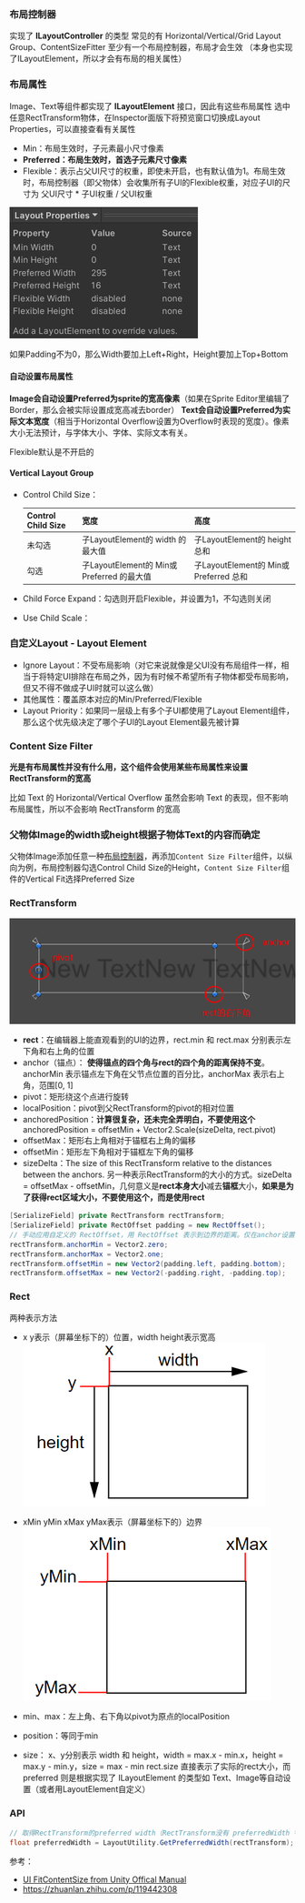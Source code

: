 ### <span id="LayoutController">布局控制器</span>

实现了 **ILayoutController** 的类型
常见的有 Horizontal/Vertical/Grid Layout Group、ContentSizeFitter
至少有一个布局控制器，布局才会生效
（本身也实现了ILayoutElement，所以才会有布局的相关属性）

### 布局属性

Image、Text等组件都实现了 **ILayoutElement** 接口，因此有这些布局属性
选中任意RectTransform物体，在Inspector面版下将预览窗口切换成Layout Properties，可以直接查看有关属性

- Min：布局生效时，子元素最小尺寸像素
- **Preferred：布局生效时，首选子元素尺寸像素**
- Flexible：表示占父UI尺寸的权重，即使未开启，也有默认值为1。布局生效时，布局控制器（即父物体）会收集所有子UI的Flexible权重，对应子UI的尺寸为 父UI尺寸 * 子UI权重 / 父UI权重

![image-20210122223025506](assets/image-20210122223025506.png)

如果Padding不为0，那么Width要加上Left+Right，Height要加上Top+Bottom

#### 自动设置布局属性

**Image会自动设置Preferred为sprite的宽高像素**（如果在Sprite Editor里编辑了Border，那么会被实际设置成宽高减去border）
**Text会自动设置Preferred为实际文本宽度**（相当于Horizontal Overflow设置为Overflow时表现的宽度）。像素大小无法预计，与字体大小、字体、实际文本有关。

Flexible默认是不开启的

#### Vertical Layout Group

- Control Child Size：

    | Control Child Size | 宽度                                      | 高度                                  |
    | ------------------ | ----------------------------------------- | ------------------------------------- |
    | 未勾选             | 子LayoutElement的 width 的最大值          | 子LayoutElement的 height 总和         |
    | 勾选               | 子LayoutElement的 Min或Preferred 的最大值 | 子LayoutElement的 Min或Preferred 总和 |

- Child Force Expand：勾选则开启Flexible，并设置为1，不勾选则关闭

- Use Child Scale：

### 自定义Layout - Layout Element

- Ignore Layout：不受布局影响（对它来说就像是父UI没有布局组件一样，相当于将特定UI排除在布局之外，因为有时候不希望所有子物体都受布局影响，但又不得不做成子UI时就可以这么做）
- 其他属性：覆盖原本对应的Min/Preferred/Flexible
- Layout Priority：如果同一层级上有多个子UI都使用了Layout Element组件，那么这个优先级决定了哪个子UI的Layout Element最先被计算

### Content Size Filter

**光是有布局属性并没有什么用，这个组件会使用某些布局属性来设置RectTransform的宽高**

比如 Text 的 Horizontal/Vertical Overflow 虽然会影响 Text 的表现，但不影响布局属性，所以不会影响 RectTransform 的宽高

### 父物体Image的width或height根据子物体Text的内容而确定

父物体Image添加任意一种[布局控制器](#LayoutController)，再添加`Content Size Filter`组件，以纵向为例，布局控制器勾选Control Child Size的Height，`Content Size Filter`组件的Vertical Fit选择Preferred Size

### RectTransform

![image-20210122145836935](assets/image-20210122145836935.png)

-   **rect**：在编辑器上能直观看到的UI的边界，rect.min 和 rect.max 分别表示左下角和右上角的位置
-   anchor（锚点）： **使得锚点的四个角与rect的四个角的距离保持不变**。anchorMin 表示锚点左下角在父节点位置的百分比，anchorMax 表示右上角，范围[0, 1]
-   pivot：矩形绕这个点进行旋转
-   localPosition：pivot到父RectTransform的pivot的相对位置
-   anchoredPosition：**计算很复杂，还未完全弄明白，不要使用这个** anchoredPosition = offsetMin + Vector2.Scale(sizeDelta, rect.pivot)
-   offsetMax：矩形右上角相对于锚框右上角的偏移
-   offsetMin：矩形左下角相对于锚框左下角的偏移
-   sizeDelta：The size of this RectTransform relative to the distances between the anchors. 另一种表示RectTransform的大小的方式。sizeDelta = offsetMax - offsetMin，几何意义是**rect本身大小**减去**锚框**大小，**如果是为了获得rect区域大小，不要使用这个，而是使用rect**

``` csharp
[SerializeField] private RectTransform rectTransform;
[SerializeField] private RectOffset padding = new RectOffset();
// 手动应用自定义的 RectOffset，用 RectOffset 表示到边界的距离。仅在anchor设置在四个角落时的情况下有效，即 anchorMin = Vector2.zero 且 anchorMax = Vector2.one
rectTransform.anchorMin = Vector2.zero;
rectTransform.anchorMax = Vector2.one;
rectTransform.offsetMin = new Vector2(padding.left, padding.bottom);
rectTransform.offsetMax = new Vector2(-padding.right, -padding.top);
```

### Rect

两种表示方法

-   x y表示（屏幕坐标下的）位置，width height表示宽高
    ![image-20200910160644934](assets/image-20200910160644934-1611377377044.png)
-   xMin yMin xMax yMax表示（屏幕坐标下的）边界
    ![image-20200910160741851](assets/image-20200910160741851-1611377377045.png)

-   min、max：左上角、右下角以pivot为原点的localPosition
-   position：等同于min
-   size： x、y分别表示 width 和 height，width = max.x - min.x，height = max.y - min.y，size = max - min
    rect.size 直接表示了实际的rect大小，而 preferred 则是根据实现了 ILayoutElement 的类型如 Text、Image等自动设置（或者用LayoutElement自定义）

### API

``` csharp
// 取得RectTransform的preferred width（RectTransform没有 preferredWidth 字段）
float preferredWidth = LayoutUtility.GetPreferredWidth(rectTransform);
```



参考：

-   [UI FitContentSize from Unity Offical Manual](https://docs.unity3d.com/Packages/com.unity.ugui@1.0/manual/HOWTO-UIFitContentSize.html)
-   https://zhuanlan.zhihu.com/p/119442308